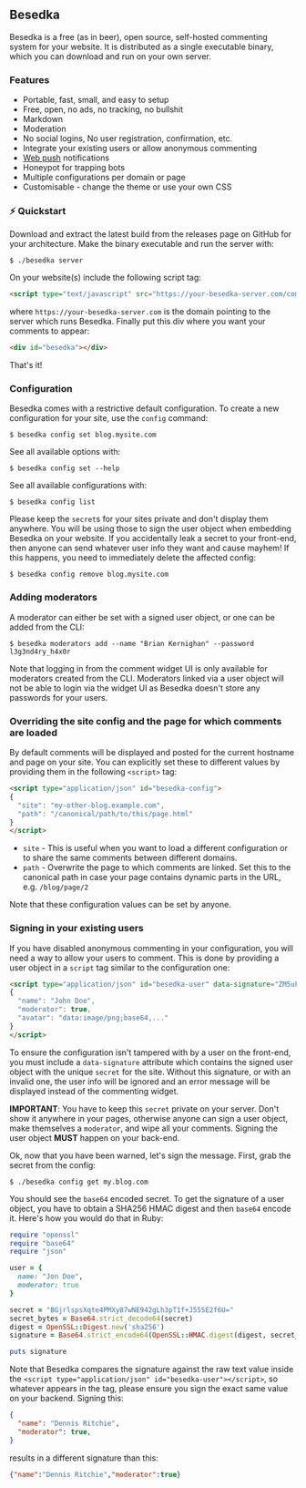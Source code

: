 ## Besedka

Besedka is a free (as in beer), open source, self-hosted commenting system for your website. It is
distributed as a single executable binary, which you can download and run on your own server.

### Features

* Portable, fast, small, and easy to setup
* Free, open, no ads, no tracking, no bullshit
* Markdown
* Moderation
* No social logins, No user registration, confirmation, etc.
* Integrate your existing users or allow anonymous commenting
* [Web push](https://developer.mozilla.org/en-US/docs/Web/API/Push_API) notifications
* Honeypot for trapping bots
* Multiple configurations per domain or page
* Customisable - change the theme or use your own CSS

### ⚡️ Quickstart

Download and extract the latest build from the releases page on GitHub for your architecture. Make
the binary executable and run the server with:

    $ ./besedka server

On your website(s) include the following script tag:

```html
<script type="text/javascript" src="https://your-besedka-server.com/comments.js" defer></script>
```

where `https://your-besedka-server.com` is the domain pointing to the server which runs Besedka.
Finally put this div where you want your comments to appear:

```html
<div id="besedka"></div>
```

That's it!

### Configuration

Besedka comes with a restrictive default configuration. To create a new configuration for your site,
use the `config` command:

    $ besedka config set blog.mysite.com

See all available options with:

    $ besedka config set --help

See all available configurations with:

    $ besedka config list

Please keep the `secret`s for your sites private and don't display them anywhere. You will be using
those to sign the user object when embedding Besedka on your website. If you accidentally leak a
secret to your front-end, then anyone can send whatever user info they want and cause mayhem! If
this happens, you need to immediately delete the affected config:

    $ besedka config remove blog.mysite.com

### Adding moderators

A moderator can either be set with a signed user object, or one can be added from the CLI:

    $ besedka moderators add --name "Brian Kernighan" --password l3g3nd4ry_h4x0r

Note that logging in from the comment widget UI is only available for moderators created from the
CLI. Moderators linked via a user object will not be able to login via the widget UI as Besedka
doesn't store any passwords for your users.

### Overriding the site config and the page for which comments are loaded

By default comments will be displayed and posted for the current hostname and page on your site. You
can explicitly set these to different values by providing them in the following `<script>` tag:

```html
<script type="application/json" id="besedka-config">
{
  "site": "my-other-blog.example.com",
  "path": "/canonical/path/to/this/page.html"
}
</script>
```

* `site` - This is useful when you want to load a different configuration or to share the same
  comments between different domains.
* `path` - Overwrite the page to which comments are linked. Set this to the canonical path in case
  your page contains dynamic parts in the URL, e.g. `/blog/page/2`

Note that these configuration values can be set by anyone.

### Signing in your existing users

If you have disabled anonymous commenting in your configuration, you will need a way to allow your
users to comment. This is done by providing a user object in a `script` tag similar to the
configuration one:

```html
<script type="application/json" id="besedka-user" data-signature="ZM5uFayLvBydsRmnlxcvhaLKCHmUy7rkQH4JavmN0bY=">
{
  "name": "John Doe",
  "moderator": true,
  "avatar": "data:image/png;base64,..."
}
</script>
```

To ensure the configuration isn't tampered with by a user on the front-end, you must include a
`data-signature` attribute which contains the signed user object with the unique `secret` for the
site. Without this signature, or with an invalid one, the user info will be ignored and an error
message will be displayed instead of the commenting widget.

**IMPORTANT**: You have to keep this `secret` private on your server. Don't show it anywhere in your
pages, otherwise anyone can sign a user object, make themselves a `moderator`, and wipe all your
comments. Signing the user object **MUST** happen on your back-end.

Ok, now that you have been warned, let's sign the message. First, grab the secret from the config:

    $ ./besedka config get my.blog.com

You should see the `base64` encoded secret. To get the signature of a user object, you have to
obtain a SHA256 HMAC digest and then `base64` encode it. Here's how you would do that in Ruby:

```ruby
require "openssl"
require "base64"
require "json"

user = {
  name: "Jon Doe",
  moderator: true
}

secret = "BGjrlspsXqte4PMXy87wNE942gLh3pT1f+J55SE2f6U="
secret_bytes = Base64.strict_decode64(secret)
digest = OpenSSL::Digest.new('sha256')
signature = Base64.strict_encode64(OpenSSL::HMAC.digest(digest, secret_bytes, user.to_json))

puts signature
```

Note that Besedka compares the signature against the raw text value inside the
`<script type="application/json" id="besedka-user"></script>`, so whatever appears in the
tag, please ensure you sign the exact same value on your backend. Signing this:

```json
{
  "name": "Dennis Ritchie",
  "moderator": true,
}
```

results in a different signature than this:

```json
{"name":"Dennis Ritchie","moderator":true}
```
